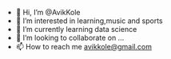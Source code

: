 - 👋 Hi, I’m @AvikKole
- 👀 I’m interested in learning,music and sports
- 🌱 I’m currently learning data science
- 💞️ I’m looking to collaborate on ...
- 📫 How to reach me avikkole@gmail.com

<!---
AvikKole/AvikKole is a ✨ special ✨ repository because its `README.md` (this file) appears on your GitHub profile.
You can click the Preview link to take a look at your changes.
--->
